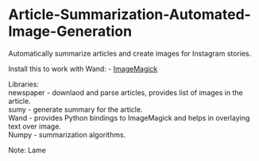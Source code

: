 # Article-Summarization-Automated-Image-Generation
Automatically summarize articles and create images for Instagram stories. 

Install this to work with Wand: - [ImageMagick](https://docs.wand-py.org/en/latest/guide/install.html) 

Libraries: \
newspaper - downlaod and parse articles, provides list of images in the article. \
sumy - generate summary for the article. \
Wand - provides Python bindings to ImageMagick and helps in overlaying text over image. \
Numpy - summarization algorithms. 


Note: Lame
